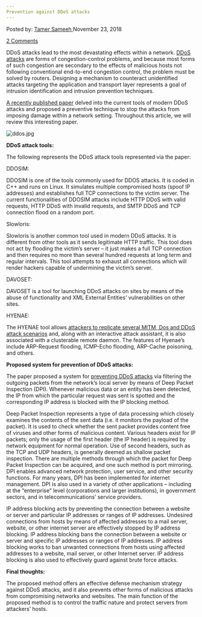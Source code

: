 ```yaml
---
Prevention against DDoS attacks
---
```

<article class="post-listing post-27352 post type-post status-publish format-standard has-post-thumbnail hentry 
tag-attacks tag-ddos tag-prevention">
<div class="post-inner">
<span>Posted by: <a href="https://www.deepdotweb.com/author/tamersameeh/" title="">Tamer Sameeh </a></span>
<span>November 23, 2018</span>

<span><a href="https://www.deepdotweb.com/2018/11/23/prevention-against-ddos-attacks/#comments">2 Comments</a></span>


<p>DDoS attacks lead to the most devastating effects within a network. <a href="https://www.deepdotweb.com/2017/11/03/ddos-attack-explained/">DDoS attacks</a> are forms of congestion-control problems, and because most forms of such congestion are secondary to the effects of malicious hosts not following conventional end-to-end congestion control, the problem must be solved by routers. Designing a mechanism to counteract unidentified attacks targeting the application and transport layer represents a goal of intrusion identification and intrusion prevention techniques.</p>
<p><a href="https://www.academia.edu/37657486/Distributed_Denial_of_Service_DDOS_Attacks_Detection_Mechanism">A recently published paper</a> delved into the current tools of modern DDoS attacks and proposed a preventive technique to stop the attacks from imposing damage within a network setting. Throughout this article, we will review this interesting paper.</p>
<p><img class="wp-image-27359" src="https://www.deepdotweb.com/wp-content/uploads/2018/11/ddos-jpg.jpeg" alt="ddos.jpg" srcset="https://www.deepdotweb.com/wp-content/uploads/2018/11/ddos-jpg.jpeg 800w, https://www.deepdotweb.com/wp-content/uploads/2018/11/ddos-jpg-300x169.jpeg 300w" sizes="(max-width: 800px) 100vw, 800px" /></p>
<p><strong>DDoS attack tools:</strong></p>
<p>The following represents the DDoS attack tools represented via the paper:</p>
<p>DDOSIM:</p>
<p>DDOSIM is one of the tools commonly used for DDOS attacks. It is coded in C++ and runs on Linux. It simulates multiple compromised hosts (spoof IP addresses) and establishes full TCP connections to the victim server. The current functionalities of DDOSIM attacks include HTTP DDoS with valid requests, HTTP DDoS with invalid requests, and SMTP DDoS and TCP connection flood on a random port.</p>
<p>Slowloris:</p>
<p>Slowloris is another common tool used in modern DDoS attacks. It is different from other tools as it sends legitimate HTTP traffic. This tool does not act by flooding the victim&#8217;s server – it just makes a full TCP connection and then requires no more than several hundred requests at long term and regular intervals. This tool attempts to exhaust all connections which will render hackers capable of undermining the victim’s server.</p>
<p>DAVOSET:</p>
<p>DAVOSET is a tool for launching DDoS attacks on sites by means of the abuse of functionality and XML External Entities’ vulnerabilities on other sites.</p>
<p>HYENAE:</p>
<p>The HYENAE tool allows <a href="https://www.deepdotweb.com/2018/09/03/interview-with-a-professional-ddos-extortionist/">attackers to replicate several MITM, Dos and DDoS attack scenarios</a> and, along with an interactive attack assistant, it is also associated with a clusterable remote daemon. The features of Hyenae’s include ARP-Request flooding, ICMP-Echo flooding, ARP-Cache poisoning, and others.</p>
<p><strong>Proposed system for prevention of DDoS attacks:</strong></p>
<p>The paper proposed a system for <a href="https://www.deepdotweb.com/2017/11/22/anti-ddos-ways-for-vps-and-dedicated-servers/">preventing DDoS attacks</a> via filtering the outgoing packets from the network&#8217;s local server by means of Deep Packet Inspection (DPI). Whenever malicious data or an entity has been detected, the IP from which the particular request was sent is spotted and the corresponding IP address is blocked with the IP blocking method.</p>
<p>Deep Packet Inspection represents a type of data processing which closely examines the contents of the sent data (i.e. it monitors the payload of the packet). It is used to check whether the sent packet provides content free of viruses and other forms of malicious content. Various headers exist for IP packets; only the usage of the first header (the IP header) is required by network equipment for normal operation. Use of second headers, such as the TCP and UDP headers, is generally deemed as shallow packet inspection. There are multiple methods through which the packet for Deep Packet Inspection can be acquired, and one such method is port mirroring. DPI enables advanced network protection, user service, and other security functions. For many years, DPI has been implemented for internet management. DPI is also used in a variety of other applications – including at the &#8220;enterprise&#8221; level (corporations and larger institutions), in government sectors, and in telecommunications’ service providers.</p>
<p>IP address blocking acts by preventing the connection between a website or server and particular IP addresses or ranges of IP addresses. Undesired connections from hosts by means of affected addresses to a mail server, website, or other internet server are effectively stopped by IP address blocking. IP address blocking bans the connection between a website or server and specific IP addresses or ranges of IP addresses. IP address blocking works to ban unwanted connections from hosts using affected addresses to a website, mail server, or other Internet server. IP address blocking is also used to effectively guard against brute force attacks.</p>
<p><strong>Final thoughts:</strong></p>
<p>The proposed method offers an effective defense mechanism strategy against DDoS attacks, and it also prevents other forms of malicious attacks from compromising networks and websites. The main function of the proposed method is to control the traffic nature and protect servers from attackers&#8217; hosts.</p>
</div>
<span style="display:none"><a href="https://www.deepdotweb.com/tag/attacks/" rel="tag">attacks</a> <a href="https://www.deepdotweb.com/tag/ddos/" rel="tag">ddos</a> <a href="https://www.deepdotweb.com/tag/prevention/" rel="tag">prevention</a></span> <span style="display:none" class="updated">2018-11-23</span>
<div style="display:none" class="vcard author" itemprop="author" itemscope itemtype="http://schema.org/Person"><strong class="fn" itemprop="name"><a href="https://www.deepdotweb.com/author/tamersameeh/" title="Posts by Tamer Sameeh" rel="author">Tamer Sameeh</a></strong></div>
</div>
</article>

